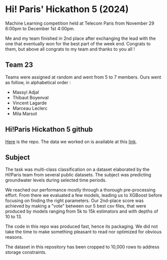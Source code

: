 # Hi! Paris' Hickathon 5 (2024)

Machine Learning competition held at Telecom Paris from November 29 6:00pm to December 1st 4:00pm.

Me and my team finished in 2nd place after exchanging the lead with the one that eventually won for the best part of the week end. Congrats to them, but above all congrats to my team and thanks to you all !

## Team 23

Teams were assigned at random and went from 5 to 7 members. Ours went as follow, in alphabetical order : 

- Massyl Adjal
- Thibaut Boyenval
- Vincent Lagarde
- Marceau Leclerc
- Mila Marsot

## Hi!Paris Hickathon 5 github

[Here](https://github.com/hi-paris/Hickathon5) is the repo. The data we worked on is available at this [link](https://drive.google.com/drive/u/0/folders/1r630CoylbFw7DpnPIYfs1IymY_Nyv3uH).

## Subject

The task was multi-class classification on a dataset elaborated by the Hi!Paris team from several public datasets. The subject was predicting groundwater levels during selected time periods. 

We reached our performance mostly through a thorough pre-processing effort. From there we evaluated a few models, leading us to XGBoost before focusing on finding the right parameters. Our 2nd-place score was achieved by making a "vote" between our 5 best csv files, that were produced by models ranging from 5k  to 15k estimators and with depths of 10 to 13.

The code in this repo was produced fast, hence its packaging. We did not take the time to make something pleasant to read nor optimized for obvious reasons.  

The dataset in this repository has been cropped to 10,000 rows to address storage constraints.

